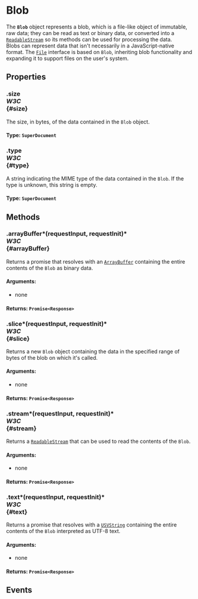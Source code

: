 # Blob

<div class='overview'>The <strong><code>Blob</code></strong> object represents a blob, which is a file-like object of immutable, raw data; they can be read as text or binary data, or converted into a <a href="/en-US/docs/Web/API/ReadableStream" title="The ReadableStream interface of the&nbsp;Streams API&nbsp;represents a readable stream of byte data. The Fetch API offers a concrete instance of a ReadableStream through the body property of a Response object."><code>ReadableStream</code></a> so its methods can be used for processing the data.</div>

<div class='overview'>Blobs can represent data that isn't necessarily in a JavaScript-native format. The <a href="/en-US/docs/Web/API/File" title="The File interface provides information about files and allows JavaScript in a web page to access their content."><code>File</code></a> interface is based on <code>Blob</code>, inheriting blob functionality and expanding it to support files on the user's system.</div>

## Properties

### .size <div class="specs"><i>W3C</i></div> {#size}

The size, in bytes, of the data contained in the <code>Blob</code> object.

#### **Type**: `SuperDocument`

### .type <div class="specs"><i>W3C</i></div> {#type}

A string indicating the MIME&nbsp;type of the data contained in the <code>Blob</code>. If the type is unknown, this string is empty.

#### **Type**: `SuperDocument`

## Methods

### .arrayBuffer*(requestInput, requestInit)* <div class="specs"><i>W3C</i></div> {#arrayBuffer}

Returns a promise that resolves with an <a href="/en-US/docs/Web/API/ArrayBuffer" title="The documentation about this has not yet been written; please consider contributing!"><code>ArrayBuffer</code></a> containing the entire contents of the <code>Blob</code> as binary data.

#### **Arguments**:


 - none

#### **Returns**: `Promise<Response>`

### .slice*(requestInput, requestInit)* <div class="specs"><i>W3C</i></div> {#slice}

Returns a new <code>Blob</code> object containing the data in the specified range of bytes of the blob on which it's called.

#### **Arguments**:


 - none

#### **Returns**: `Promise<Response>`

### .stream*(requestInput, requestInit)* <div class="specs"><i>W3C</i></div> {#stream}

Returns a <a href="/en-US/docs/Web/API/ReadableStream" title="The ReadableStream interface of the&nbsp;Streams API&nbsp;represents a readable stream of byte data. The Fetch API offers a concrete instance of a ReadableStream through the body property of a Response object."><code>ReadableStream</code></a> that can be used to read the contents of the <code>Blob</code>.

#### **Arguments**:


 - none

#### **Returns**: `Promise<Response>`

### .text*(requestInput, requestInit)* <div class="specs"><i>W3C</i></div> {#text}

Returns a promise that resolves with a <a href="/en-US/docs/Web/API/USVString" title="USVString corresponds to the set of all possible sequences of unicode scalar values. USVString maps to a String when returned in JavaScript; it's generally only used for APIs that perform text processing and need a string of unicode scalar values to operate on. USVString is equivalent to DOMString except for not allowing unpaired surrogate codepoints. Unpaired surrogate codepoints present in USVString are converted by the browser to Unicode 'replacement character' U+FFFD, (�)."><code>USVString</code></a> containing the entire contents of the <code>Blob</code> interpreted as UTF-8 text.

#### **Arguments**:


 - none

#### **Returns**: `Promise<Response>`

## Events
